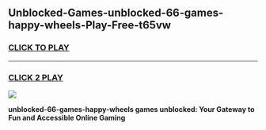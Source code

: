 
## Unblocked-Games-unblocked-66-games-happy-wheels-Play-Free-t65vw
<h3>
<a href="https://premium76.site?title=unblocked-66-games-happy-wheels&ref=17A">CLICK TO PLAY</a></h3>
<hr>

<h3>
<a href="https://premium76.site?title=unblocked-66-games-happy-wheels&ref=17A">CLICK 2 PLAY</a>
  
</h3>

<a href="https://premium76.site?title=unblocked-66-games-happy-wheels&ref=17A"><img src="https://clearcache.store/games.png"></a>


**unblocked-66-games-happy-wheels games unblocked: Your Gateway to Fun and Accessible Online Gaming**
